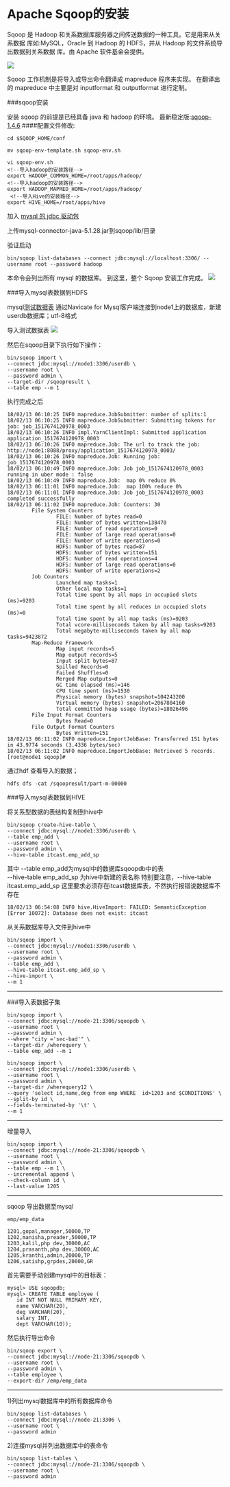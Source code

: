 # Apache Sqoop的安装

Sqoop 是 Hadoop 和关系数据库服务器之间传送数据的一种工具。它是用来从关系数据 库如:MySQL，Oracle 到 Hadoop 的 HDFS，并从 Hadoop 的文件系统导出数据到关系数据 库。由 Apache 软件基金会提供。

![](http://p2ehgqigv.bkt.clouddn.com/18-3-1/6993314.jpg)

Sqoop 工作机制是将导入或导出命令翻译成 mapreduce 程序来实现。 在翻译出的 mapreduce 中主要是对 inputformat 和 outputformat 进行定制。###sqoop安装

安装 sqoop 的前提是已经具备 java 和 hadoop 的环境。 最新稳定版:[sqoop-1.4.6](https://pan.baidu.com/s/1i5Vl4fr)####配置文件修改:```
cd $SQOOP_HOME/confmv sqoop-env-template.sh sqoop-env.shvi sqoop-env.sh<!--导入hadoop的安装路径-->export HADOOP_COMMON_HOME=/root/apps/hadoop/ 
<!--导入hadoop的安装路径-->
export HADOOP_MAPRED_HOME=/root/apps/hadoop/ <!--导入Hive的安装路径-->
export HIVE_HOME=/root/apps/hive 
```

加入  [mysql 的 jdbc 驱动包](https://pan.baidu.com/s/1ggA7cXH)上传mysql-connector-java-5.1.28.jar到sqoop/lib/目录



验证启动```
bin/sqoop list-databases --connect jdbc:mysql://localhost:3306/ --username root --password hadoop
```本命令会列出所有 mysql 的数据库。 到这里，整个 Sqoop 安装工作完成。
![](http://p2ehgqigv.bkt.clouddn.com/18-3-1/32468566.jpg)




###导入mysql表数据到HDFS

mysql[测试数据表](https://pan.baidu.com/s/1i69NaYx)
通过Navicate for Mysql客户端连接到node1上的数据库，新建userdb数据库；utf-8格式

导入测试数据表
![](http://p2ehgqigv.bkt.clouddn.com/18-3-1/60600832.jpg)

然后在sqoop目录下执行如下操作：

```
bin/sqoop import \
--connect jdbc:mysql://node1:3306/userdb \
--username root \
--password admin \
--target-dir /sqoopresult \
--table emp --m 1

```
执行完成之后

```
18/02/13 06:10:25 INFO mapreduce.JobSubmitter: number of splits:1
18/02/13 06:10:25 INFO mapreduce.JobSubmitter: Submitting tokens for job: job_1517674120978_0003
18/02/13 06:10:26 INFO impl.YarnClientImpl: Submitted application application_1517674120978_0003
18/02/13 06:10:26 INFO mapreduce.Job: The url to track the job: http://node1:8088/proxy/application_1517674120978_0003/
18/02/13 06:10:26 INFO mapreduce.Job: Running job: job_1517674120978_0003
18/02/13 06:10:49 INFO mapreduce.Job: Job job_1517674120978_0003 running in uber mode : false
18/02/13 06:10:49 INFO mapreduce.Job:  map 0% reduce 0%
18/02/13 06:11:01 INFO mapreduce.Job:  map 100% reduce 0%
18/02/13 06:11:01 INFO mapreduce.Job: Job job_1517674120978_0003 completed successfully
18/02/13 06:11:02 INFO mapreduce.Job: Counters: 30
        File System Counters
                FILE: Number of bytes read=0
                FILE: Number of bytes written=138470
                FILE: Number of read operations=0
                FILE: Number of large read operations=0
                FILE: Number of write operations=0
                HDFS: Number of bytes read=87
                HDFS: Number of bytes written=151
                HDFS: Number of read operations=4
                HDFS: Number of large read operations=0
                HDFS: Number of write operations=2
        Job Counters 
                Launched map tasks=1
                Other local map tasks=1
                Total time spent by all maps in occupied slots (ms)=9203
                Total time spent by all reduces in occupied slots (ms)=0
                Total time spent by all map tasks (ms)=9203
                Total vcore-milliseconds taken by all map tasks=9203
                Total megabyte-milliseconds taken by all map tasks=9423872
        Map-Reduce Framework
                Map input records=5
                Map output records=5
                Input split bytes=87
                Spilled Records=0
                Failed Shuffles=0
                Merged Map outputs=0
                GC time elapsed (ms)=146
                CPU time spent (ms)=1530
                Physical memory (bytes) snapshot=104243200
                Virtual memory (bytes) snapshot=2067804160
                Total committed heap usage (bytes)=18026496
        File Input Format Counters 
                Bytes Read=0
        File Output Format Counters 
                Bytes Written=151
18/02/13 06:11:02 INFO mapreduce.ImportJobBase: Transferred 151 bytes in 43.9774 seconds (3.4336 bytes/sec)
18/02/13 06:11:02 INFO mapreduce.ImportJobBase: Retrieved 5 records.
[root@node1 sqoop]#  
```

通过hdf 查看导入的数据；

	hdfs dfs -cat /sqoopresult/part-m-00000

###导入mysql表数据到HIVE

将关系型数据的表结构复制到hive中

```
bin/sqoop create-hive-table \
--connect jdbc:mysql://node1:3306/userdb \
--table emp_add \
--username root \
--password admin \
--hive-table itcast.emp_add_sp

```
其中 --table emp_add为mysql中的数据库sqoopdb中的表   
	 --hive-table emp_add_sp 为hive中新建的表名称
	 特别要注意，--hive-table itcast.emp_add_sp 这里要求必须存在itcast数据库表，不然执行报错说数据库不存在

```
18/02/13 06:54:08 INFO hive.HiveImport: FAILED: SemanticException [Error 10072]: Database does not exist: itcast
```
   
从关系数据库导入文件到hive中

```
bin/sqoop import \
--connect jdbc:mysql://node1:3306/userdb \
--username root \
--password admin \
--table emp_add \
--hive-table itcast.emp_add_sp \
--hive-import \
--m 1
```


-----------------------------------------------------------------
###导入表数据子集

```
bin/sqoop import \
--connect jdbc:mysql://node-21:3306/sqoopdb \
--username root \
--password admin \
--where "city ='sec-bad'" \
--target-dir /wherequery \
--table emp_add --m 1

```

```
bin/sqoop import \
--connect jdbc:mysql://node1:3306/userdb \
--username root \
--password admin \
--target-dir /wherequery12 \
--query 'select id,name,deg from emp WHERE  id>1203 and $CONDITIONS' \
--split-by id \
--fields-terminated-by '\t' \
--m 1
```
-----------------------------------------------------------------
增量导入

```
bin/sqoop import \
--connect jdbc:mysql://node-21:3306/sqoopdb \
--username root \
--password admin \
--table emp --m 1 \
--incremental append \
--check-column id \
--last-value 1205

```
-----------------------------------------------------------------
sqoop 导出数据至mysql

```
emp/emp_data

1201,gopal,manager,50000,TP
1202,manisha,preader,50000,TP
1203,kalil,php dev,30000,AC
1204,prasanth,php dev,30000,AC
1205,kranthi,admin,20000,TP
1206,satishp,grpdes,20000,GR
```

首先需要手动创建mysql中的目标表：

```
mysql> USE sqoopdb;
mysql> CREATE TABLE employee ( 
   id INT NOT NULL PRIMARY KEY, 
   name VARCHAR(20), 
   deg VARCHAR(20),
   salary INT,
   dept VARCHAR(10));

```

然后执行导出命令

```
bin/sqoop export \
--connect jdbc:mysql://node-21:3306/sqoopdb \
--username root \
--password admin \
--table employee \
--export-dir /emp/emp_data
```



----------------------------------------------------------
1)列出mysql数据库中的所有数据库命令

```
bin/sqoop list-databases \
--connect jdbc:mysql://node-21:3306 \
--username root \
--password admin
```   
2)连接mysql并列出数据库中的表命令

```
bin/sqoop list-tables \
--connect jdbc:mysql://node-21:3306/sqoopdb \
--username root \
--password admin
```


<!--
create time: 2018-03-01 09:37:13
Author: Alfred

This file is created by Marboo<http://marboo.io> template file $MARBOO_HOME/.media/starts/default.md
本文件由 Marboo<http://marboo.io> 模板文件 $MARBOO_HOME/.media/starts/default.md 创建
-->

